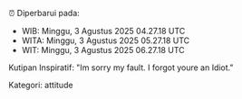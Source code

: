 ⏰ Diperbarui pada:
- WIB: Minggu, 3 Agustus 2025 04.27.18 UTC
- WITA: Minggu, 3 Agustus 2025 05.27.18 UTC
- WIT: Minggu, 3 Agustus 2025 06.27.18 UTC

Kutipan Inspiratif:
"Im sorry my fault. I forgot youre an Idiot."


Kategori: attitude

